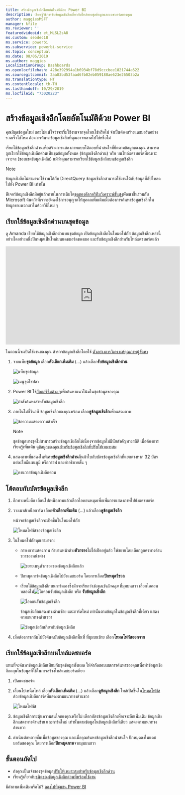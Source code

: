 ```yaml
---
title: สร้างข้อมูลเชิงลึกโดยอัตโนมัติด้วย Power BI
description: เรียนรู้วิธีการรับข้อมูลเชิงลึกเกี่ยวกับไทล์ของชุดข้อมูลและแดชบอร์ดของคุณ
author: maggiesMSFT
manager: kfile
ms.reviewer: ''
featuredvideoid: et_MLSL2sA8
ms.custom: seodec18
ms.service: powerbi
ms.subservice: powerbi-service
ms.topic: conceptual
ms.date: 08/06/2019
ms.author: maggies
LocalizationGroup: Dashboards
ms.openlocfilehash: 428e392994a1b6934bf78d9cccbee1821744a622
ms.sourcegitcommit: 2aa83bd53faad6fb02eb059188ae623e26503b2a
ms.translationtype: HT
ms.contentlocale: th-TH
ms.lasthandoff: 10/29/2019
ms.locfileid: "73020223"
---
```

# <a name="generate-data-insights-automatically-with-power-bi"></a>สร้างข้อมูลเชิงลึกโดยอัตโนมัติด้วย Power BI
คุณมีชุดข้อมูลใหม่ และไม่แน่ใจว่าจะเริ่มใช้งานจากจุดไหนใช่หรือไม่  จำเป็นต้องสร้างแดชบอร์ดอย่างรวดเร็วใช่ไหม  ต้องการค้นหาข้อมูลเชิงลึกที่คุณอาจพลาดไปใช่หรือไม่

เรียกใช้ข้อมูลเชิงลึกด่วนเพื่อสร้างการแสดงภาพแบบโต้ตอบที่น่าสนใจที่ยึดตามข้อมูลของคุณ สามารถถูกเรียกใช้ข้อมูลเชิงลึกด่วนเป็นชุดข้อมูลทั้งหมด (ข้อมูลเชิงลึกด่วน) หรือ บนไทล์แดชบอร์ดที่เฉพาะเจาะจง (ขอบเขตข้อมูลเชิงลึก) แม้ว่าคุณสามารถเรียกใช้ข้อมูลเชิงลึกบนข้อมูลเชิงลึก

> [!NOTE]
> ข้อมูลเชิงลึกไม่สามารถใช้งานได้กับ DirectQuery ข้อมูลเชิงลึกสามารถใช้งานได้กับข้อมูลที่อัปโหลดไปยัง Power BI เท่านั้น
> 

ฟีเจอร์ข้อมูลเชิงลึกมีอยู่แล้วภายในการเติบโต[ชุดของอัลกอริทึมวิเคราะห์ขั้นสูง](service-insight-types.md)พัฒนาขึ้นร่วมกับ Microsoft ค้นคว้าที่เราจะยังคงใช้การอนุญาตให้บุคคลเพิ่มเติมเมื่อต้องการค้นหาข้อมูลเชิงลึกในข้อมูลของพวกเขาในด้วยวิธีใหม่ ๆ

## <a name="run-quick-insights-on-a-dataset"></a>เรียกใช้ข้อมูลเชิงลึกด่วนบนชุดข้อมูล
ดู Amanda เรียกใช้ข้อมูลเชิงลึกด่วนบนชุดข้อมูล เปิดข้อมูลเชิงลึกในโหมดโฟกัส ข้อมูลเชิงลึกเหล่านี้อย่างใดอย่างหนึ่งปักหมุดเป็นไทล์บนแดชบอร์ดของเธอ และรับข้อมูลเชิงลึกสำหรับไทล์แดชบอร์ดแล้ว

<iframe width="560" height="315" src="https://www.youtube.com/embed/et_MLSL2sA8" frameborder="0" allowfullscreen></iframe>


ในตอนนี้จะเปิดใช้งานของคุณ สำรวจข้อมูลเชิงลึกโดยใช้ [ตัวอย่างการวิเคราะห์คุณภาพผู้จัดหา](sample-supplier-quality.md)

1. จากแท็บ**ชุดข้อมูล** เลือก**ตัวเลือกเพิ่มเติม** (...) แล้วเลือก**รับข้อมูลเชิงลึกด่วน**
   
    ![แท็บชุดข้อมูล](media/service-insights/power-bi-ellipses.png)
   
    ![เมนูจุดไข่ปลา](media/service-insights/power-bi-tab.png)
2. Power BI ใช้[อัลกอริธึมต่าง ๆ](service-insight-types.md)เพื่อค้นหาแนวโน้มในชุดข้อมูลของคุณ
   
    ![กำลังค้นหาสำหรับข้อมูลเชิงลึก](media/service-insights/pbi_autoinsightssearching.png)
3. ภายในไม่กี่วินาที ข้อมูลเชิงลึกของคุณพร้อม  เลือก**ดูข้อมูลเชิงลึก**เพื่อแสดงภาพ
   
    ![ข้อความแสดงความสำเร็จ](media/service-insights/pbi_autoinsightsuccess.png)
   
    > [!NOTE]
    > ชุดข้อมูลบางชุดไม่สามารถสร้างข้อมูลเชิงลึกได้เนื่องจากข้อมูลไม่มีนัยสำคัญทางสถิติ  เมื่อต้องการเรียนรู้เพิ่มเติม ดู[ข้อมูลของคุณสำหรับข้อมูลเชิงลึกที่ปรับให้เหมาะสม](service-insights-optimize.md)
    > 
    
4. แสดงภาพที่แสดงในพิเศษ**ข้อมูลเชิงลึกด่วน**ผืนผ้าใบกับบัตรข้อมูลเชิงลึกที่แยกต่างหาก 32 บัตรแต่ละใบมีแผนภูมิ หรือกราฟ และคำอธิบายสั้น ๆ
   
    ![คานวาสข้อมูลเชิงลึกด่วน](media/service-insights/power-bi-insights.png)

## <a name="interact-with-the-insight-cards"></a>โต้ตอบกับบัตรข้อมูลเชิงลึก

1. อีกทางหนึ่งคือ เลื่อนไปเหนือภาพแล้วเลือกไอคอนหมุดเพื่อเพิ่มการแสดงภาพไปยังแดชบอร์ด

2. วางเมาส์เหนือการ์ด เลือก**ตัวเลือกเพิ่มเติม** (...) แล้วเลือก**ดูข้อมูลเชิงลึก** 

    หน้าจอข้อมูลเชิงลึกจะเปิดขึ้นในโหมดโฟกัส
   
    ![โหมดโฟกัสของข้อมูลเชิงลึก](media/service-insights/power-bi-insight-focus.png)
3. ในโหมดโฟกัสคุณสามารถ:
   
   * กรองการแสดงภาพ ถ้าบานหน้าต่าง**ตัวกรอง**ไม่ได้เปิดอยู่แล้ว ให้ขยายโดยเลือกลูกศรทางด้านขวาของหน้าต่าง

       ![ขยายเมนูตัวกรองของข้อมูลเชิงลึกแล้ว](media/service-insights/power-bi-insights-filter-new.png)
   * ปักหมุดการ์ดข้อมูลเชิงลึกไปยังแดชบอร์ด โดยการเลือก**ปักหมุดวิชวล**
   * เรียกใช้ข้อมูลเชิงลึกบนการ์ดเองซึ่งมักจะเรียกว่า*ข้อมูลเชิงลึกคลุม* ที่มุมบนขวา เลือกไอคอนหลอดไฟ![ไอคอนรับข้อมูลเชิงลึก](media/service-insights/power-bi-bulb-icon.png) หรือ **รับข้อมูลเชิงลึก**
     
       ![ไอคอนรับข้อมูลเชิงลึก](media/service-insights/pbi-autoinsights-tile.png)
     
     ข้อมูลเชิงลึกแสดงทางด้านซ้าย และการ์ดใหม่ เท่านั้นตามข้อมูลในข้อมูลเชิงลึกที่เดียว แสดงตามแนวทางด้านขวา
     
       ![ข้อมูลเชิงลึกเกี่ยวกับข้อมูลเชิงลึก](media/service-insights/power-bi-insights-on-insights-new.png)
4. เมื่อต้องการกลับไปยังต้นฉบับข้อมูลเชิงลึกพื้นที่ ที่มุมบนซ้าย เลือก**โหมดโฟกัสออกจาก**

## <a name="run-insights-on-a-dashboard-tile"></a>เรียกใช้ข้อมูลเชิงลึกบนไทล์แดชบอร์ด
แทนที่จะค้นหาข้อมูลเชิงลึกเทียบกับชุดข้อมูลทั้งหมด ให้จำกัดขอบเขตการค้นหาของคุณเพื่อทำข้อมูลเชิงลึกคลุมในข้อมูลที่ใช้ในการสร้างไทล์แดชบอร์ดเดียว 

1. เปิดแดชบอร์ด
2. เลื่อนไปเหนือไทล์ เลือก**ตัวเลือกเพิ่มเติม** (...) แล้วเลือก**ดูข้อมูลเชิงลึก** ไทล์เปิดขึ้นใน[โหมดโฟกัส](service-focus-mode.md)ด้วยข้อมูลเชิงลึกการ์ดที่แสดงตามแนวทางด้านขวา    
   
    ![โหมดโฟกัส](media/service-insights/pbi-insights-tile.png)    
3. ข้อมูลเชิงลึกกระตุ้นความสนใจของคุณหรือไม่ เลือกบัตรข้อมูลเชิงลึกเพื่อเจาะลึกเพิ่มเติม ข้อมูลเชิงลึกแสดงทางด้านซ้าย และการ์ดใหม่ เท่านั้นตามข้อมูลในข้อมูลเชิงลึกที่เดียว แสดงตามแนวทางด้านขวา    
4. ดำเนินต่อหลายชั้นเมื่อข้อมูลของคุณ และเมื่อคุณค้นหาข้อมูลเชิงลึกน่าสนใจ ปักหมุดลงในแดชบอร์ดของคุณ โดยการเลือก**ปักหมุดภาพ**จากมุมบนขวา

## <a name="next-steps"></a>ขั้นตอนถัดไป
- ถ้าคุณเป็นเจ้าของชุดข้อมูล[ปรับให้เหมาะสมสำหรับข้อมูลเชิงลึกด่วน](service-insights-optimize.md)
- เรียนรู้เกี่ยวกับ[ชนิดของข้อมูลเชิงลึกด่วนที่พร้อมใช้งาน](service-insight-types.md)

มีคำถามเพิ่มเติมหรือไม่? [ลองไปที่ชุมชน Power BI](http://community.powerbi.com/)

